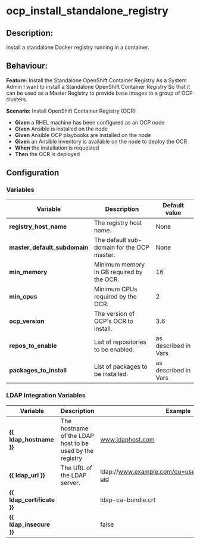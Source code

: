 # ocp_install_standalone_registry

## Description:

Install a standalone Docker registry running in a container.

## Behaviour:

**Feature:** Install the Standalone OpenShift Container Registry
As a System Admin
I want to install a Standalone OpenShift Container Registry
So that it can be used as a Master Registry to provide base images to a group of OCP clusters.

**Scenario:** Install OpenShift Container Registry (OCR)
- **Given** a RHEL machine has been configured as an OCP node
- **Given** Ansible is installed on the node
- **Given** Ansible OCP playbooks are installed on the node
- **Given** an Ansible inventory is available on the node to deploy the OCR
- **When** the installation is requested
- **Then** the OCR is deployed

## Configuration

### Variables

| Variable  | Description  | Default value |
|---|---|---|
| **registry_host_name** | The registry host name. | None |
| **master_default_subdomain** | The default sub-domain for the OCP master. | None |
| **min_memory** | Minimum memory in GB required by the OCR. | 16 |
| **min_cpus** | Minimum CPUs required by the OCR. | 2 |
| **ocp_version** | The version of OCP's OCR to install. | 3.6 |
| **repos_to_enable** | List of repositories to be enabled. | as described in Vars |
| **packages_to_install** | List of packages to be installed. | as described in Vars |

### LDAP Integration Variables

| Variable  | Description  | Example |
|---|---|---|
| **{{ ldap_hostname }}** | The hostname of the LDAP host to be used by the registry | www.ldaphost.com |
| **{{ ldap_url }}** | The URL of the LDAP server. | ldap://www.example.com/ou=users,dc=acme,dc=com?uid |
| **{{ ldap_certificate }}** | | ldap-ca-bundle.crt |
| **{{ ldap_insecure }}** |  | false |
